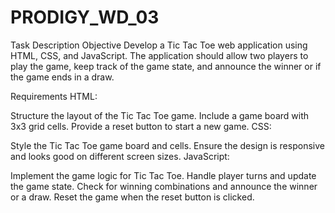 # PRODIGY_WD_03
Task Description
Objective
Develop a Tic Tac Toe web application using HTML, CSS, and JavaScript. The application should allow two players to play the game, keep track of the game state, and announce the winner or if the game ends in a draw.

Requirements
HTML:

Structure the layout of the Tic Tac Toe game.
Include a game board with 3x3 grid cells.
Provide a reset button to start a new game.
CSS:

Style the Tic Tac Toe game board and cells.
Ensure the design is responsive and looks good on different screen sizes.
JavaScript:

Implement the game logic for Tic Tac Toe.
Handle player turns and update the game state.
Check for winning combinations and announce the winner or a draw.
Reset the game when the reset button is clicked.
